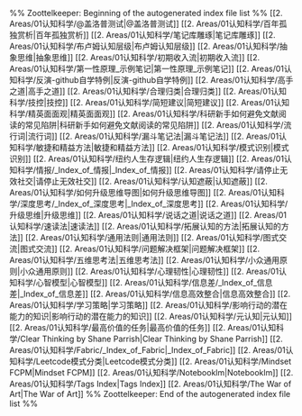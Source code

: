 %% Zoottelkeeper: Beginning of the autogenerated index file list  %%
 [[2. Areas/01认知科学/@盖洛普测试|@盖洛普测试]]
 [[2. Areas/01认知科学/百年孤独赏析|百年孤独赏析]]
 [[2. Areas/01认知科学/笔记库雕琢|笔记库雕琢]]
 [[2. Areas/01认知科学/布卢姆认知层级|布卢姆认知层级]]
 [[2. Areas/01认知科学/抽象思维|抽象思维]]
 [[2. Areas/01认知科学/初期收入流|初期收入流]]
 [[2. Areas/01认知科学/第一性原理_示例笔记|第一性原理_示例笔记]]
 [[2. Areas/01认知科学/反演-github自学特例|反演-github自学特例]]
 [[2. Areas/01认知科学/高手之道|高手之道]]
 [[2. Areas/01认知科学/合理归类|合理归类]]
 [[2. Areas/01认知科学/技控|技控]]
 [[2. Areas/01认知科学/简短建议|简短建议]]
 [[2. Areas/01认知科学/精英面面观|精英面面观]]
 [[2. Areas/01认知科学/科研新手如何避免文献阅读的常见陷阱|科研新手如何避免文献阅读的常见陷阱]]
 [[2. Areas/01认知科学/流行词|流行词]]
 [[2. Areas/01认知科学/漏斗笔记法|漏斗笔记法]]
 [[2. Areas/01认知科学/敏捷和精益方法|敏捷和精益方法]]
 [[2. Areas/01认知科学/模式识别|模式识别]]
 [[2. Areas/01认知科学/纽约人生存逻辑|纽约人生存逻辑]]
 [[2. Areas/01认知科学/情报/_Index_of_情报|_Index_of_情报]]
 [[2. Areas/01认知科学/请停止无效社交|请停止无效社交]]
 [[2. Areas/01认知科学/认知遮蔽|认知遮蔽]]
 [[2. Areas/01认知科学/如何升级思维导图|如何升级思维导图]]
 [[2. Areas/01认知科学/深度思考/_Index_of_深度思考|_Index_of_深度思考]]
 [[2. Areas/01认知科学/升级思维|升级思维]]
 [[2. Areas/01认知科学/说话之道|说话之道]]
 [[2. Areas/01认知科学/速读法|速读法]]
 [[2. Areas/01认知科学/拓展认知的方法|拓展认知的方法]]
 [[2. Areas/01认知科学/通用法则|通用法则]]
 [[2. Areas/01认知科学/图式交流|图式交流]]
 [[2. Areas/01认知科学/问题解决框架|问题解决框架]]
 [[2. Areas/01认知科学/五维思考法|五维思考法]]
 [[2. Areas/01认知科学/小众通用原则|小众通用原则]]
 [[2. Areas/01认知科学/心理韧性|心理韧性]]
 [[2. Areas/01认知科学/心智模型|心智模型]]
 [[2. Areas/01认知科学/信息差/_Index_of_信息差|_Index_of_信息差]]
 [[2. Areas/01认知科学/信息高效整合|信息高效整合]]
 [[2. Areas/01认知科学/学习策略|学习策略]]
 [[2. Areas/01认知科学/影响行动的潜在能力的知识|影响行动的潜在能力的知识]]
 [[2. Areas/01认知科学/元认知|元认知]]
 [[2. Areas/01认知科学/最高价值的任务|最高价值的任务]]
 [[2. Areas/01认知科学/Clear Thinking  by Shane Parrish|Clear Thinking  by Shane Parrish]]
 [[2. Areas/01认知科学/Fabric/_Index_of_Fabric|_Index_of_Fabric]]
 [[2. Areas/01认知科学/Leetcode模式分类|Leetcode模式分类]]
 [[2. Areas/01认知科学/Mindset FCPM|Mindset FCPM]]
 [[2. Areas/01认知科学/Notebooklm|Notebooklm]]
 [[2. Areas/01认知科学/Tags Index|Tags Index]]
 [[2. Areas/01认知科学/The War of Art|The War of Art]]
%% Zoottelkeeper: End of the autogenerated index file list  %%
